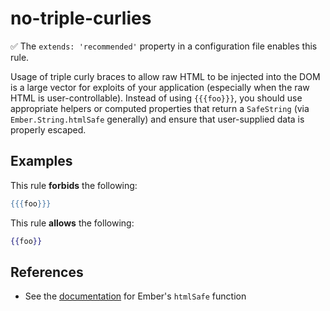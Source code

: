 # no-triple-curlies

:white_check_mark: The `extends: 'recommended'` property in a configuration file enables this rule.

Usage of triple curly braces to allow raw HTML to be injected into the DOM is a large vector for exploits of your application (especially when the raw HTML is user-controllable). Instead of using `{{{foo}}}`, you should use appropriate helpers or computed properties that return a `SafeString` (via `Ember.String.htmlSafe` generally) and ensure that user-supplied data is properly escaped.

## Examples

This rule **forbids** the following:

```hbs
{{{foo}}}
```

This rule **allows** the following:

```hbs
{{foo}}
```

## References

* See the [documentation](https://www.emberjs.com/api/ember/release/functions/@ember%2Ftemplate/htmlSafe) for Ember's `htmlSafe` function
